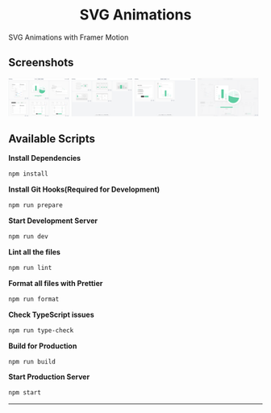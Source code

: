 <h1 align="center">
  SVG Animations
</h1>

SVG Animations with Framer Motion

## Screenshots

<img src="https://raw.githubusercontent.com/nirnejak/svg-animations/master/screenshots/01-features.png" alt="Feature Illustrations" width="24%" />
<img src="https://raw.githubusercontent.com/nirnejak/svg-animations/master/screenshots/02-details.png" alt="Details Illustrations" width="24%" />
<img src="https://raw.githubusercontent.com/nirnejak/svg-animations/master/screenshots/03-others.png" alt="Other Illustrations" width="24%" />
<img src="https://raw.githubusercontent.com/nirnejak/svg-animations/master/screenshots/04-fullscreen.png" alt="Fullscreen view" width="24%" />

## Available Scripts

**Install Dependencies**

```bash
npm install
```

**Install Git Hooks(Required for Development)**

```bash
npm run prepare
```

**Start Development Server**

```bash
npm run dev
```

**Lint all the files**

```bash
npm run lint
```

**Format all files with Prettier**

```bash
npm run format
```

**Check TypeScript issues**

```bash
npm run type-check
```

**Build for Production**

```bash
npm run build
```

**Start Production Server**

```bash
npm start
```

---
